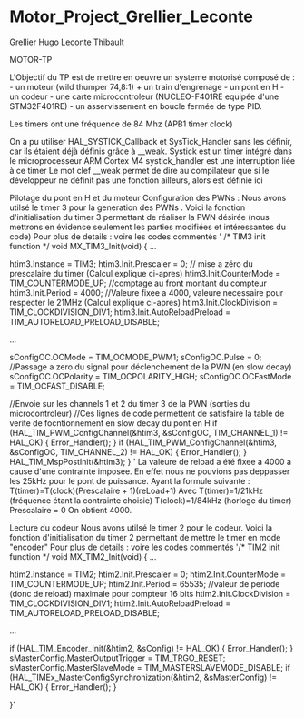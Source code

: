 # Motor_Project_Grellier_Leconte

Grellier Hugo
Leconte Thibault

MOTOR-TP

L'Objectif du TP est de mettre en oeuvre un systeme motorisé composé de :
    - un moteur (wild thumper 74,8:1) + un train d'engrenage
    - un pont en H 
    - un codeur 
    - une carte microcontroleur (NUCLEO-F401RE equipée d'une STM32F401RE)
    - un asservissement en boucle fermée de type PID.

Les timers ont une fréquence de 84 Mhz (APB1 timer clock)

On a pu utiliser HAL_SYSTICK_Callback et SysTick_Handler sans les définir, car ils étaient déjà définis grâce à __weak.
Systick est un timer intégré dans le microprocesseur ARM Cortex M4
systick_handler est une interruption liée à ce timer
Le mot clef __weak permet de dire au compilateur que si le développeur ne définit pas une fonction ailleurs, alors est définie ici

Pilotage du pont en H et du moteur
Configuration des PWNs :
Nous avons utilsé le timer 3 pour la generation des PWNs .
Voici la fonction d'initialisation du timer 3 permettant de réaliser la PWN désirée (nous mettrons en évidence seulement les parties modifiées et intéressantes du code)
Pour plus de details : voire les codes commentés
'
/* TIM3 init function */
void MX_TIM3_Init(void)
{
  ...

  htim3.Instance = TIM3;
  htim3.Init.Prescaler = 0; // mise a zéro du prescalaire du timer (Calcul explique ci-apres)
  htim3.Init.CounterMode = TIM_COUNTERMODE_UP; //comptage au front montant du compteur
  htim3.Init.Period = 4000; //Valeure fixee a 4000, valeure necessaire pour respecter le 21MHz (Calcul explique ci-apres)
  htim3.Init.ClockDivision = TIM_CLOCKDIVISION_DIV1;
  htim3.Init.AutoReloadPreload = TIM_AUTORELOAD_PRELOAD_DISABLE;
  
  ...

  sConfigOC.OCMode = TIM_OCMODE_PWM1;
  sConfigOC.Pulse = 0; //Passage a zero du signal pour déclenchement de la PWN (en slow decay)
  sConfigOC.OCPolarity = TIM_OCPOLARITY_HIGH;
  sConfigOC.OCFastMode = TIM_OCFAST_DISABLE;

  //Envoie sur les channels 1 et 2 du timer 3 de la PWN (sorties du microcontroleur)
  //Ces lignes de code permettent de satisfaire la table de verite de focntionnement en slow decay du pont en H
  if (HAL_TIM_PWM_ConfigChannel(&htim3, &sConfigOC, TIM_CHANNEL_1) != HAL_OK)
  {
    Error_Handler();
  }
  if (HAL_TIM_PWM_ConfigChannel(&htim3, &sConfigOC, TIM_CHANNEL_2) != HAL_OK)
  {
    Error_Handler();
  }
  HAL_TIM_MspPostInit(&htim3);
}
'
La valeure de reload a été fixee a 4000 a cause d'une contrainte imposee. 
En effet nous ne pouvions pas deppasser les 25kHz pour le pont de puissance.
Ayant la formule suivante : T(timer)=T(clock)(Prescalaire + 1)(reLoad+1)
Avec T(timer)=1/21kHz (fréquence étant la contrainte choisie)
    T(clock)=1/84kHz (horloge du timer)
    Prescalaire = 0
On obtient 4000.

Lecture du codeur
Nous avons utilsé le timer 2 pour le codeur.
Voici la fonction d'initialisation du timer 2 permettant de mettre le timer en mode "encoder"
Pour plus de details : voire les codes commentés
'/* TIM2 init function */
void MX_TIM2_Init(void)
{
  ...

  htim2.Instance = TIM2;
  htim2.Init.Prescaler = 0;
  htim2.Init.CounterMode = TIM_COUNTERMODE_UP;
  htim2.Init.Period = 65535; //valeur de periode (donc de reload) maximale pour compteur 16 bits
  htim2.Init.ClockDivision = TIM_CLOCKDIVISION_DIV1;
  htim2.Init.AutoReloadPreload = TIM_AUTORELOAD_PRELOAD_DISABLE;
  
  ...

  if (HAL_TIM_Encoder_Init(&htim2, &sConfig) != HAL_OK)
  {
    Error_Handler();
  }
  sMasterConfig.MasterOutputTrigger = TIM_TRGO_RESET;
  sMasterConfig.MasterSlaveMode = TIM_MASTERSLAVEMODE_DISABLE;
  if (HAL_TIMEx_MasterConfigSynchronization(&htim2, &sMasterConfig) != HAL_OK)
  {
    Error_Handler();
  }

}'
